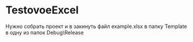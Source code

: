 # TestovoeExcel
Нужно собрать проект и в закинуть файл example.xlsx в папку Template в одну из папок Debug\Release
